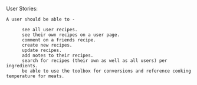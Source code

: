 User Stories:

    A user should be able to -

          see all user recipes.
          see their own recipes on a user page.
          comment on a friends recipe.
          create new recipes.
          update recipes.
          add notes to their recipes.
          search for recipes (their own as well as all users) per ingredients.
          be able to use the toolbox for conversions and reference cooking temperature for meats.
